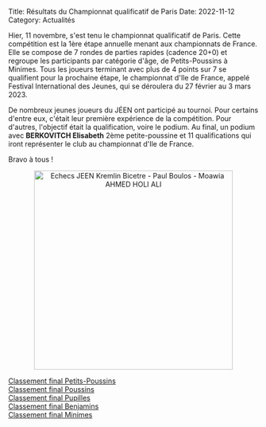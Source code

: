 Title: Résultats du Championnat qualificatif de Paris
Date: 2022-11-12
Category: Actualités

Hier, 11 novembre, s'est tenu le championnat qualificatif de Paris. Cette compétition est la 1ère étape annuelle menant aux championnats de France. Elle se compose de 7 rondes de parties rapides (cadence 20+0) et regroupe les participants par catégorie d'âge, de Petits-Poussins à Minimes. Tous les joueurs terminant avec plus de 4 points sur 7 se qualifient pour la prochaine étape, le championnat d'Ile de France, appelé Festival International des Jeunes, qui se déroulera du 27 février au 3 mars 2023.

De nombreux jeunes joueurs du JÉEN ont participé au tournoi. Pour certains d'entre eux, c'était leur première expérience de la compétition. Pour d'autres, l'objectif était la qualification, voire le podium. Au final, un podium avec <strong>BERKOVITCH Elisabeth</strong> 2ème petite-poussine et 11 qualifications qui iront représenter le club au championnat d'Ile de France.

Bravo à tous !

<div align="center" >
    <img src="{static}/images/JEEN_echecs_Championnat_qualificatif_Paris_2022-11-11_Elisabeth.webp" width="400" alt="Echecs JEEN Kremlin Bicetre - Paul Boulos - Moawia AHMED HOLI ALI"/>
</div>


[Classement final Petits-Poussins](http://www.echecs.asso.fr/Resultats.aspx?URL=Tournois/Id/56711/56711&Action=Cl)  
[Classement final Poussins](http://www.echecs.asso.fr/Resultats.aspx?URL=Tournois/Id/56710/56710&Action=Cl)  
[Classement final Pupilles](http://www.echecs.asso.fr/Resultats.aspx?URL=Tournois/Id/56712/56712&Action=Cl)  
[Classement final Benjamins](http://www.echecs.asso.fr/Resultats.aspx?URL=Tournois/Id/56709/56709&Action=Cl)  
[Classement final Minimes](http://www.echecs.asso.fr/Resultats.aspx?URL=Tournois/Id/56708/56708&Action=Cl)  
